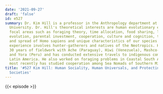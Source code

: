 ```yaml
---
date: '2021-09-27'
draft: 'false'
id: e527
summary: Dr. Kim Hill is a professor in the Anthropology department at Arizona State
  University. Dr. Hill's theoretical interests are human evolutionary ecology, including
  focal areas such as foraging theory, time allocation, food sharing, life history
  evolution, parental investment, cooperation, culture and cognition, the emergence
  and spread of Homo sapiens and unique characteristics of our species. His field
  experience involves hunter-gatherers and natives of the Neotropics. He has nearly
  30 years of fieldwork with Ache (Paraguay), Hiwi (Venezuela), Mashco-Piro, Matsiguenga
  and Yora (Peru) and has conducted extensive travels to indigenous communities in
  Latin America. He also worked on foraging problems in Coastal South Africa, and
  most recently has studied cooperation among Sea Nomads of Southern Mindanao (Philippines).
title: '#527 Kim Hill: Human Sociality, Human Universals, and Protecting Isolated
  Societies'
---
```

{{< episode >}}
